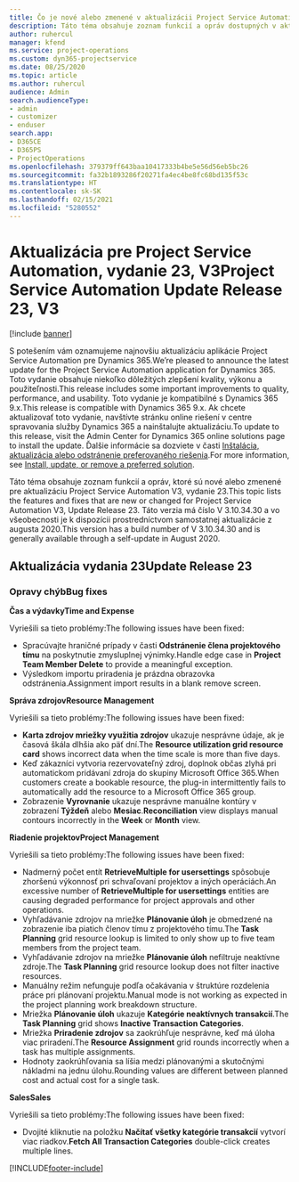 ```yaml
---
title: Čo je nové alebo zmenené v aktualizácii Project Service Automation, vydanie 23, V3
description: Táto téma obsahuje zoznam funkcií a opráv dostupných v aktualizácii Project Service Automation, vydanie 23, V3
author: ruhercul
manager: kfend
ms.service: project-operations
ms.custom: dyn365-projectservice
ms.date: 08/25/2020
ms.topic: article
ms.author: ruhercul
audience: Admin
search.audienceType:
- admin
- customizer
- enduser
search.app:
- D365CE
- D365PS
- ProjectOperations
ms.openlocfilehash: 379379ff643baa10417333b4be5e56d56eb5bc26
ms.sourcegitcommit: fa32b1893286f20271fa4ec4be8fc68bd135f53c
ms.translationtype: HT
ms.contentlocale: sk-SK
ms.lasthandoff: 02/15/2021
ms.locfileid: "5280552"
---
```

# <a name="project-service-automation-update-release-23-v3"></a><span data-ttu-id="e5139-103">Aktualizácia pre Project Service Automation, vydanie 23, V3</span><span class="sxs-lookup"><span data-stu-id="e5139-103">Project Service Automation Update Release 23, V3</span></span>

[!include [banner](../includes/psa-now-project-operations.md)]

<span data-ttu-id="e5139-104">S potešením vám oznamujeme najnovšiu aktualizáciu aplikácie Project Service Automation pre Dynamics 365.</span><span class="sxs-lookup"><span data-stu-id="e5139-104">We’re pleased to announce the latest update for the Project Service Automation application for Dynamics 365.</span></span> <span data-ttu-id="e5139-105">Toto vydanie obsahuje niekoľko dôležitých zlepšení kvality, výkonu a použiteľnosti.</span><span class="sxs-lookup"><span data-stu-id="e5139-105">This release includes some important improvements to quality, performance, and usability.</span></span> <span data-ttu-id="e5139-106">Toto vydanie je kompatibilné s Dynamics 365 9.x.</span><span class="sxs-lookup"><span data-stu-id="e5139-106">This release is compatible with Dynamics 365 9.x.</span></span> <span data-ttu-id="e5139-107">Ak chcete aktualizovať toto vydanie, navštívte stránku online riešení v centre spravovania služby Dynamics 365 a nainštalujte aktualizáciu.</span><span class="sxs-lookup"><span data-stu-id="e5139-107">To update to this release, visit the Admin Center for Dynamics 365 online solutions page to install the update.</span></span> <span data-ttu-id="e5139-108">Ďalšie informácie sa dozviete v časti [Inštalácia, aktualizácia alebo odstránenie preferovaného riešenia](https://docs.microsoft.com/power-platform/admin/install-remove-preferred-solution).</span><span class="sxs-lookup"><span data-stu-id="e5139-108">For more information, see [Install, update, or remove a preferred solution](https://docs.microsoft.com/power-platform/admin/install-remove-preferred-solution).</span></span>

<span data-ttu-id="e5139-109">Táto téma obsahuje zoznam funkcií a opráv, ktoré sú nové alebo zmenené pre aktualizáciu Project Service Automation V3, vydanie 23.</span><span class="sxs-lookup"><span data-stu-id="e5139-109">This topic lists the features and fixes that are new or changed for Project Service Automation V3, Update Release 23.</span></span> <span data-ttu-id="e5139-110">Táto verzia má číslo V 3.10.34.30 a vo všeobecnosti je k dispozícii prostredníctvom samostatnej aktualizácie z augusta 2020.</span><span class="sxs-lookup"><span data-stu-id="e5139-110">This version has a build number of V 3.10.34.30 and is generally available through a self-update in August 2020.</span></span>

## <a name="update-release-23"></a><span data-ttu-id="e5139-111">Aktualizácia vydania 23</span><span class="sxs-lookup"><span data-stu-id="e5139-111">Update Release 23</span></span>

### <a name="bug-fixes"></a><span data-ttu-id="e5139-112">Opravy chýb</span><span class="sxs-lookup"><span data-stu-id="e5139-112">Bug fixes</span></span>

<span data-ttu-id="e5139-113">**Čas a výdavky**</span><span class="sxs-lookup"><span data-stu-id="e5139-113">**Time and Expense**</span></span>

<span data-ttu-id="e5139-114">Vyriešili sa tieto problémy:</span><span class="sxs-lookup"><span data-stu-id="e5139-114">The following issues have been fixed:</span></span>
- <span data-ttu-id="e5139-115">Spracúvajte hraničné prípady v časti **Odstránenie člena projektového tímu** na poskytnutie zmysluplnej výnimky.</span><span class="sxs-lookup"><span data-stu-id="e5139-115">Handle edge case in **Project Team Member Delete** to provide a meaningful exception.</span></span>
- <span data-ttu-id="e5139-116">Výsledkom importu priradenia je prázdna obrazovka odstránenia.</span><span class="sxs-lookup"><span data-stu-id="e5139-116">Assignment import results in a blank remove screen.</span></span>

<span data-ttu-id="e5139-117">**Správa zdrojov**</span><span class="sxs-lookup"><span data-stu-id="e5139-117">**Resource Management**</span></span>

<span data-ttu-id="e5139-118">Vyriešili sa tieto problémy:</span><span class="sxs-lookup"><span data-stu-id="e5139-118">The following issues have been fixed:</span></span>

- <span data-ttu-id="e5139-119">**Karta zdrojov mriežky využitia zdrojov** ukazuje nesprávne údaje, ak je časová škála dlhšia ako päť dní.</span><span class="sxs-lookup"><span data-stu-id="e5139-119">The **Resource utilization grid resource card** shows incorrect data when the time scale is more than five days.</span></span>
- <span data-ttu-id="e5139-120">Keď zákazníci vytvoria rezervovateľný zdroj, doplnok občas zlyhá pri automatickom pridávaní zdroja do skupiny Microsoft Office 365.</span><span class="sxs-lookup"><span data-stu-id="e5139-120">When customers create a bookable resource, the plug-in intermittently fails to automatically add the resource to a Microsoft Office 365 group.</span></span>
- <span data-ttu-id="e5139-121">Zobrazenie **Vyrovnanie** ukazuje nesprávne manuálne kontúry v zobrazení **Týždeň** alebo **Mesiac**.</span><span class="sxs-lookup"><span data-stu-id="e5139-121">**Reconciliation** view displays manual contours incorrectly in the **Week** or **Month** view.</span></span>

<span data-ttu-id="e5139-122">**Riadenie projektov**</span><span class="sxs-lookup"><span data-stu-id="e5139-122">**Project Management**</span></span>

<span data-ttu-id="e5139-123">Vyriešili sa tieto problémy:</span><span class="sxs-lookup"><span data-stu-id="e5139-123">The following issues have been fixed:</span></span>

- <span data-ttu-id="e5139-124">Nadmerný počet entít **RetrieveMultiple for usersettings** spôsobuje zhoršenú výkonnosť pri schvaľovaní projektov a iných operáciách.</span><span class="sxs-lookup"><span data-stu-id="e5139-124">An excessive number of **RetrieveMultiple for usersettings** entities are causing degraded performance for project approvals and other operations.</span></span>
- <span data-ttu-id="e5139-125">Vyhľadávanie zdrojov na mriežke **Plánovanie úloh** je obmedzené na zobrazenie iba piatich členov tímu z projektového tímu.</span><span class="sxs-lookup"><span data-stu-id="e5139-125">The **Task Planning** grid resource lookup is limited to only show up to five team members from the project team.</span></span> 
- <span data-ttu-id="e5139-126">Vyhľadávanie zdrojov na mriežke **Plánovanie úloh** nefiltruje neaktívne zdroje.</span><span class="sxs-lookup"><span data-stu-id="e5139-126">The **Task Planning** grid resource lookup does not filter inactive resources.</span></span>
- <span data-ttu-id="e5139-127">Manuálny režim nefunguje podľa očakávania v štruktúre rozdelenia práce pri plánovaní projektu.</span><span class="sxs-lookup"><span data-stu-id="e5139-127">Manual mode is not working as expected in the project planning work breakdown structure.</span></span>
- <span data-ttu-id="e5139-128">Mriežka **Plánovanie úloh** ukazuje **Kategórie neaktívnych transakcií**.</span><span class="sxs-lookup"><span data-stu-id="e5139-128">The **Task Planning** grid shows **Inactive Transaction Categories**.</span></span>
- <span data-ttu-id="e5139-129">Mriežka **Priradenie zdrojov** sa zaokrúhľuje nesprávne, keď má úloha viac priradení.</span><span class="sxs-lookup"><span data-stu-id="e5139-129">The **Resource Assignment** grid rounds incorrectly when a task has multiple assignments.</span></span>
- <span data-ttu-id="e5139-130">Hodnoty zaokrúhľovania sa líšia medzi plánovanými a skutočnými nákladmi na jednu úlohu.</span><span class="sxs-lookup"><span data-stu-id="e5139-130">Rounding values are different between planned cost and actual cost for a single task.</span></span>

<span data-ttu-id="e5139-131">**Sales**</span><span class="sxs-lookup"><span data-stu-id="e5139-131">**Sales**</span></span>

<span data-ttu-id="e5139-132">Vyriešili sa tieto problémy:</span><span class="sxs-lookup"><span data-stu-id="e5139-132">The following issues have been fixed:</span></span>

- <span data-ttu-id="e5139-133">Dvojité kliknutie na položku **Načítať všetky kategórie transakcií** vytvorí viac riadkov.</span><span class="sxs-lookup"><span data-stu-id="e5139-133">**Fetch All Transaction Categories** double-click creates multiple lines.</span></span>


[!INCLUDE[footer-include](../includes/footer-banner.md)]
